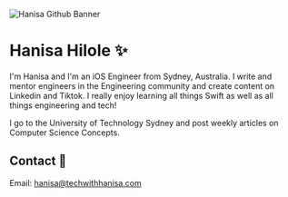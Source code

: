 ![Hanisa Github Banner](https://github.com/user-attachments/assets/f4555180-458c-43ff-920a-36608db62a18)

# Hanisa Hilole ✨
I'm Hanisa and I'm an iOS Engineer from Sydney, Australia. I write and mentor engineers in the Engineering community and create content on Linkedin and Tiktok. I really enjoy learning all things Swift as well as all things engineering and tech!

I go to the University of Technology Sydney and post weekly articles on Computer Science Concepts. 

## Contact 💌
Email: hanisa@techwithhanisa.com

